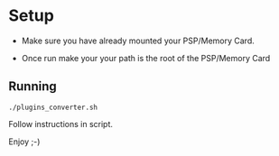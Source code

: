 # Setup
  
   - Make sure you have already mounted your PSP/Memory Card.
   
  - Once run make your your path is the root of the PSP/Memory Card
  
  ## Running

`./plugins_converter.sh`

Follow instructions in script.

Enjoy ;-)
